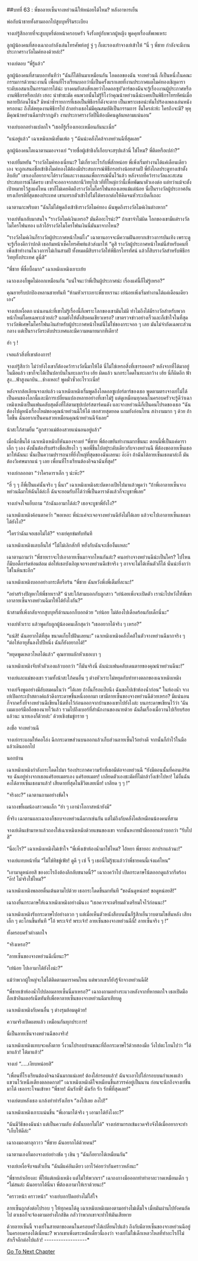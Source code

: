##บทที่ 63 : พี่ขอลายเซ็นจางหย่วนฉีให้หน่อยได้ไหม?
หลังอาหารเย็น

พ่อกับน้าชายทั้งสามออกไปสูบบุหรี่ริมระเบียง

จางเย่รู้สึกอายที่จะสูบบุหรี่ต่อหน้าครอบครัว จึงรั้งอยู่กับพวกผู้หญิง พูดคุยเรื่องสัพเพเหระ

ลูกผู้น้องคนที่สองเฉาถงกำลังเล่นโทรศัพท์อยู่ จู่ ๆ ก็เตะรองเท้าจางเย่เข้าให้ “นี่ ๆ พี่ชาย กำลังจะมีงานประกาศรางวัลไมค์ทองด้วยล่ะ!”

จางเย่ตอบ “พี่รู้แล้ว”

ลูกผู้น้องคนที่สามบอกทันทีว่า “ฉันก็ได้ยินมาเหมือนกัน ไอดอลของฉัน จางหย่วนฉี ก็เป็นหนึ่งในคณะกรรมการด้วยนะงานนี้ เพื่อนที่โรงเรียนบอกว่านี่เป็นครั้งแรกเลยที่งานประกาศผลไมค์ทองเชิญดาราระดับเอสมาเป็นกรรมการได้น่ะ บางคนยังสงสัยเลยว่าไอดอลซุป’ตาร์ของฉันจะรู้เรื่องงานผู้ประกาศหรืองานพิธีกรหรือเปล่า เฮอะ น่าขำชะมัด คนพวกนั้นไม่รู้รึไงว่าคุณน้าหย่วนฉีน่ะเคยเป็นพิธีกรโทรทัศน์เมื่อหลายปีก่อนโน้น? มิหนำซ้ำรายการที่เธอเป็นพิธีกรก็ดังจะตาย เป็นเพราะเธอน่ะหันไปร้องเพลงเล่นหนังหรอกนะ ถึงได้หยุดงานพิธีกรไป ถ้าอย่างเธอไม่มีคุณสมบัติเป็นกรรมการ งั้นใครล่ะห้ะ ใครถึงจะมี? หุหุ มีคุณน้าหย่วนฉีมาปรากฏตัว งานประกาศรางวัลปีนี้ต้องมีคนดูล้นหลามแน่นอน”

จางเย่บอกอย่างแปลกใจ “เธอก็รู้เรื่องเยอะเหมือนกันนะเนี่ย”

“แน่อยู่แล้ว” เฉาเหมิงเหมิงยิ้มเพ้อ ๆ “ฉันน่ะคลั่งไคล้จางหย่วนฉีที่สุดเลย”

ลูกผู้น้องคนโตเฉาตานมองจางเย่ “รายชื่อผู้เข้าชิงก็เกือบจะสรุปแล้วนี่ ใช่ไหม? พี่ติดหรือเปล่า?”

จางเย่ยิ้มหยัน “รางวัลไมค์ทองเนี่ยนะ? ไม่เกี่ยวอะไรกับพี่สักหน่อย พี่เพิ่งเริ่มทำงานได้แค่เดือนเดียวเอง จะถูกเสนอชื่อเข้าชิงไมค์ทองได้ต้องมีประสบการณ์พิธีกรอย่างน้อยสามปี พี่ยังไกลประตูทางเข้าตั้งลิบลับ” เขาเองก็อยากจะได้รางวัลและวางแผนเพื่อการณ์นั้นไว้แล้ว หลังจากที่คว้ารางวัลและสะสมประสบการณ์ได้ครบ เขาก็จะออกจากสถานีวิทยุไปเวทีที่ใหญ่กว่านี้เพื่อพัฒนาตัวเองต่อ แต่ทว่าแม้จะตั้งเป้าหมายไว้สูงแค่ไหน เขาก็ไม่เคยคิดถึงรางวัลไมโครโฟนทองเลยแม้แต่น้อย นี่เป็นรางวัลผู้ประกาศอันทรงเกียรติที่สุดของประเทศ เขาแทรกตัวเข้าไปไม่ได้หรอกต่อให้คิดจนหัวระเบิดก็เถอะ

เฉาตานกะพริบตา “ฉันไม่ได้พูดถึงเข้าชิงรางวัลไมค์ทอง ฉันพูดถึงรางวัลไมค์เงินต่างหาก”

จางเย่หันกลับมาสนใจ “รางวัลไมค์เงินเหรอ? มันคืออะไรน่ะ?” ถ้าเขาจำไม่ผิด โลกของเขามีแต่รางวัลไมโครโฟนทอง แล้วไอ้รางวัลไมโครโฟนเงินนี่มันมาจากไหน?


“รางวัลไมค์เงินก็รางวัลผู้ประกาศหน้าใหม่ไง” เฉาตานอาจจะมีความฝันอยากเข้าวงการบันเทิง เพราะดูจะรู้เรื่องดีกว่าปกติ เธอก้มหน้าเช็คโทรศัพท์แล้วส่งมาให้ “ดูสิ รางวัลผู้ประกาศหน้าใหม่นี่สำหรับคนที่เพิ่งเข้าทำงานในวงการไม่เกินสามปี ทั้งหมดมีสิบรางวัลให้พิธีกรโทรทัศน์ แล้วก็สิบรางวัลสำหรับพิธีกรวิทยุทั้งประเทศ ดูนี่สิ”

“พี่ชาย พี่ซื่อบื้อมาก” เฉาเหมิงเหมิงเยาะเย้ย

เฉาถงเองก็พูดไม่ออกเหมือนกัน “แน่ใจนะว่าพี่เป็นผู้ประกาศน่ะ เรื่องแค่นี้ก็ไม่รู้เหรอ?”

คุณยายรีบปกป้องหลานชายทันที “ห้ามหัวเราะเยาะพี่ชายเรานะ เย่น้อยเพิ่งเริ่มทำงานได้แค่เดือนเดียวเอง”

จางเย่เหงื่อตก แน่นอนล่ะที่เขาไม่รู้เรื่องนี้ก็เพราะโลกของเขามันไม่มี ทำไมถึงได้มีรางวัลสำหรับพวกหน้าใหม่โดยเฉพาะด้วยล่ะ? แถมยังให้ตั้งสิบคนเชียวเหรอ? เขาตรวจข่าวอย่างเร็วและก็เข้าใจในที่สุด รางวัลพิเศษไมโครโฟนเงินสำหรับผู้ประกาศหน้าใหม่นี่ไม่ใช่ของกระจอก ๆ เลย มันไม่จำกัดเฉพาะส่วนกลาง แต่เป็นรางวัลระดับประเทศและมีความหมายมากทีเดียว!

ฮ่า ๆ !

เจอแล้วสิ่งที่เขาต้องการ!

จางเย่รู้สึกว่า ไม่ว่ายังไงเขาก็ต้องคว้ารางวัลนี้มาให้ได้ นี่ไม่ใช่เหรอสิ่งที่เขารอคอย? หลังจากที่ได้มาอยู่ในมือแล้ว เขาก็จะได้เป็นปลาบินในทะเลกว้าง เฮ้ย ผิดแล้ว นกกระโดดในทะเลกว้าง เฮ้ย นี่ก็ผิดอีก ฟ้าสูง...ฟ้าสูงนกบิน...ช่างเหอะ! พูดมั่วซั่วอะไรวะเนี่ย!

หลังจากล้อเลียนจางเย่แล้ว เฉาเหมิงเหมิงเริ่มพูดถึงไอดอลซูเปอร์ตาร์ของเธอ พูดตามตรงจางเย่ไม่ได้เป็นคนของโลกนี้และมีการเปลี่ยนแปลงหลายอย่างที่เขาไม่รู้ แต่ดูเหมือนทุกคนในครอบครัวจะรู้ดีว่าเฉาเหมิงเหมิงเป็นแฟนคลับสุดติ่งที่ไล่ตามซุปเปอร์สตาร์คนดัง และจางหย่วนฉีก็เป็นคนโปรดของเธอ “ฉันต้องไปดูหนังเรื่องใหม่ของคุณน้าหย่วนฉีให้ได้ เธอสวยสุดยอด แถมยังอ่อนโยน สง่างามมาก ๆ ด้วย ถ้าโตขึ้น ฉันอยากเป็นคนสวยเหมือนคุณน้าหย่วนฉีจังเลย”

น้าสะใภ้สามยิ้ม “ลูกสาวแม่ต้องสวยแน่นอนอยู่แล้ว”

เมื่อนึกขึ้นได้ เฉาเหมิงเหมิงก็หันมองจางเย่ “พี่ชาย พี่ต้องขยันทำงานมากขึ้นนะ ตอนนี้พี่เป็นแค่ดาราเล็ก ๆ เอง ดังนั้นต้องรีบสร้างชื่อเสียงไว ๆ พอพี่ขึ้นไปอยู่ระดับเดียวกับจางหย่วนฉี พี่ต้องขอลายเซ็นเธอมาให้ฉันนะ นั่นเป็นความปรารถนาที่ยิ่งใหญ่ที่สุดของฉันเลยนะ อ๊ะอ๊า ถ้าฉันได้ลายเซ็นเธอมาล่ะก็ มันต้องวิเศษมากแน่ ๆ เลย เพื่อนที่โรงเรียนต้องอิจฉาฉันที่สุด!”

จางเย่กลอกตา “ว่าใครดาราเล็ก ๆ น่ะห๊ะ?”

“ฮี่ ๆ ๆ ก็พี่เป็นแค่นั้นจริง ๆ นี่นา” เฉาเหมิงเหมิงสะบัดหางเปียไปมาแล้วพูดว่า “ถ้าพี่เอาลายเซ็นจางหย่วนฉีมาให้ฉันได้ล่ะก็ ฉันจะยอมรับก็ได้ว่าพี่เป็นดาราดังแล้วก็จะบูชาพี่เลย” 

จางเย่จงใจแย็บถาม “ถ้าฉันเอามาได้ล่ะ? เธอจะบูชาพี่ยังไง?”

เฉาเหมิงเหมิงค้อนตาคว่ำ “พอเหอะ พี่น่ะแค่จะเจอจางหย่วนฉียังไม่ได้เลย แล้วจะไปเอาลายเซ็นเธอมาได้ยังไง?” 

“ใครว่าฉันเจอเธอไม่ได้?” จางเย่คุยข่มทับทันที

เฉาเหมิงเหมิงแลบลิ้นใส่ “โม้ไม่เลิกสักที หยั่งกับฉันจะเชื่องั้นแหละ”

เฉาตานถามว่า “พี่ชายเราจะไปเอาลายเซ็นมาจากไหนกันล่ะ? คนอย่างจางหย่วนฉีน่ะเป็นใคร? ไปไหนก็มีบอดี้การ์ดห้อมล้อม ต่อให้เธอบังเอิญเจอจางหย่วนฉีเข้าจริง ๆ อาจจะไม่ได้เห็นตัวก็ได้ นั่นน่ะยิ่งกว่าไข่ในหินซะอีก”

เฉาเหมิงเหมิงบอกอย่างกระตือรือร้น “พี่ชาย ฉันหวังพึ่งพี่เต็มที่ละนะ!”

“อย่าสร้างปัญหาให้พี่ชายเราสิ” น้าสะใภ้สามบอกกับลูกสาว “เย่น้อยเพิ่งจะเปิดตัว เราน่ะไปหวังให้พี่เขาเอาลายเซ็นจางหย่วนฉีมาให้ได้ยังไงกัน?”

น้าสามที่เพิ่งกลับจากสูบบุหรี่ด้านนอกก็บอกด้วย “เย่น้อย ไม่ต้องไปเดือดร้อนกับเด็กนี่นะ”

จางเย่หัวเราะ แล้วพูดกับลูกผู้น้องคนเล็กสุดว่า “เธออยากได้จริง ๆ เหรอ?”

“แน่สิ! ฉันอยากได้ที่สุด ขนาดเก็บไปฝันเลยนะ” เฉาเหมิงเหมิงคลั่งไคล้ในตัวจางหย่วนฉีมากจริง ๆ “ต่อให้อายุสั้นลงไปปีหนึ่ง ฉันก็ยังอยากได้!”

“หยุดพูดเหลวไหลได้แล้ว” คุณยายผลักหัวเธอเบา ๆ 

เฉาเหมิงเหมิงจับหัวตัวเองแล้วบอกว่า “ก็มันจริงนี่ ฉันน่ะแฟนคลับเดนตายของคุณน้าหย่วนฉีนะ!”

จางเย่และแม่ของเขา รวมทั้งน้าสะใภ้คนอื่น ๆ ต่างหัวเราะไม่หยุดกับท่าทางตลกของเฉาเหมิงเหมิง

จางเย่จึงพูดอย่างมีลับลมคมในว่า “ได้เลย ถ้างั้นก็รอแป๊บนึง ฉันขอไปเข้าห้องน้ำก่อน” ในห้องน้ำ จางเย่เปิดกระเป๋าสตางค์แล้วดึงกระดาษชิ้นหนึ่งออกมา เขามีลายเซ็นของจางหย่วนฉีด้วยเหรอ? มีแน่นอน ก็จากครั้งที่จางหย่วนฉีเขียนโน้ตทิ้งไว้ก่อนออกจากบ้านของเขาไปยังไงล่ะ บนกระดาษเขียนไว้ว่า ‘ฉันเมมเบอร์มือถือของนายไว้แล้ว รวมไปถึงเบอร์ที่สำนักงานของนายด้วย ฉันลืมเรื่องเมื่อวานไปเรียบร้อยแล้วนะ นายเองก็ด้วยล่ะ’ ด้วยเชิงข่มขู่กราย ๆ 

ลงชื่อ 
จางหย่วนฉี

จางเย่กระแอมให้คอโล่ง ฉีกกระดาษส่วนบนออกแล้วเก็บส่วนลายเซ็นไว้อย่างดี จากนั้นก็กำไว้ในมือแล้วเดินออกไป

นอกบ้าน

เฉาเหมิงเหมิงกำลังกระโดดไปมา ร้องประกาศความรักที่เธอมีต่อจางหย่วนฉี “ยังมีตอนนั้นที่คอนเสิร์ตจบ ฉันอยู่ห่างจากเธอแค่ร้อยเมตรเอง แค่ร้อยเมตร! เกลียดตัวเองชะมัดที่ไม่กล้าวิ่งเข้าไปหา! ไม่งั้นฉันคงได้ลายเซ็นเธอมาแล้ว! เสียดายที่สุดในชีวิตเลยเนี่ย! เกลียด ๆ ๆ !”

“จริงอะ?” เฉาตานถามอย่างขัดใจ

เฉาถงขยี้ผมน้องสาวคนเล็ก “ฮ่า ๆ เอาน่าโอกาสหน้ายังมี”

ที่จริง เฉาตานและเฉาถงก็ชอบจางหย่วนฉีมากเช่นกัน แต่ไม่ถึงกับคลั่งไคล้เหมือนน้องคนที่สาม

จางเย่เดินเข้ามาหาแล้วถองใส่เฉาเหมิงเหมิงด้วยแขนของเขา จากนั้นหงายฝ่ามือออกแล้วบอกว่า “รับไปสิ”

“นี่อะไร?” เฉาเหมิงเหมิงไม่เข้าใจ “พี่เพิ่งเข้าห้องน้ำมาใช่ไหม? ไอ้หยา พี่ชายอะ สกปรกแล้วนะ!”

จางเย่แทบหน้าทิ่ม “ไม่ใช่ทิชชู่เฟ้ย! ดูดี ๆ เซ่ จิ๊ ๆ เธอนี่ไม่รู้ซะแล้วว่าพี่ชายคนนี้เจ๋งแค่ไหน”

“เอามาดูหน่อยสิ ของอะไรถึงต้องลึกลับขนาดนี้?” เฉาถงคว้าไป เปิดกระดาษโน้ตออกดูแล้วกรีดร้อง “อ๊า! ไม่จริงใช่ไหม?”

เฉาเหมิงเหมิงพลอยตื่นเต้นตามไปด้วย เธอกระโดดขึ้นมาทันที “ขอฉันดูหน่อย! ขอดูหน่อยสิ!”

เฉาถงยื่นกระดาษให้เฉาเหมิงเหมิงอย่างมึนงง “เธอควรจะเตรียมตัวเตรียมใจไว้ก่อนนะ!”

เฉาเหมิงเหมิงรับกระดาษไปอย่างลวก ๆ แต่เมื่อเห็นตัวหนังสือบนนั้นก็รู้สึกเย็นวาบตามไขสันหลัง เสียงเล็ก ๆ ตะโกนขึ้นทันที “โอ้ พระเจ้า! พระเจ้า! ลายเซ็นของจางหย่วนฉีนี่! ลายเซ็นจริง ๆ !”

ทั้งครอบครัวต่างตกใจ

“จริงเหรอ?”

“ลายเซ็นของจางหย่วนฉีเนี่ยนะ?”

“เย่น้อย ไปเอามาได้ยังไงน่ะ?”

แม้ว่าพวกผู้ใหญ่จะไม่ได้ติดตามดาราคนไหน แต่พวกเขาก็ยังรู้จักจางหย่วนฉีดี!

“พี่ชายเข้าห้องน้ำไปปลอมลายเซ็นนี่มาเหรอ?” เฉาถงถามอย่างระแวงหลังจากที่หายตกใจ เธอเปิดมือถือเข้าอินเตอร์เน็ตทันทีเพื่อหาลายเซ็นของจางหย่วนฉีมาเทียบดู

เฉาเหมิงเหมิงกับคนอื่น ๆ ต่างรุมล้อมดูด้วย!

ความจริงเปิดเผยแล้ว เหมือนกันทุกประการ!

นี่เป็นลายเซ็นจางหย่วนฉีของจริง!

เฉาเหมิงเหมิงแทบจะคลั่งตาย วิ่งวนไปรอบบ้านขณะที่ถือกระดาษไว้ด้วยสองมือ วิ่งไปตะโกนไปว่า “ได้มาแล้ว! ได้มาแล้ว!”

จางเย่ “.....เงียบหน่อยสิ”

“เพื่อนที่โรงเรียนต้องอิจฉาฉันมากแน่เลย! ต้องใส่กรอบแล้ว! ฉันจะเอาไปใส่กรอบบนกำแพงแล้วแขวนไว้เหนือเตียงตลอดกาล!” เฉาเหมิงเหมิงดีใจเหมือนขึ้นสวรรค์อยู่เป็นนาน ก่อนจะนึกถึงจางเย่ขึ้นมาได้ เธอกระโจนเข้าหา “พี่ชาย! ฉันรักพี่! ฉันรัก รัก รักพี่ที่สุดเลย!”

จางเย่ตบหลังเธอ แกล้งทำท่ารังเกียจ “ลงไปเลย ลงไป!”

เฉาเหมิงเหมิงเกาะแน่นขึ้น “พี่เอามาได้จริง ๆ เอามาได้ยังไงอะ?”

“ฉันมีวิธีของฉันน่า แต่เป็นความลับ ดังนั้นบอกไม่ได้” จางเย่สามารถเข้มงวดจริงจังได้เมื่ออยากจะทำ “เก็บให้ดีล่ะ” 

เฉาถงมองตาลุกวาว “พี่ชาย ฉันอยากได้ด้วยคน!”

เฉาตานเองก็มองจางเย่อย่างขัด ๆ เขิน ๆ “ฉันก็อยากได้เหมือนกัน”

จางเย่เหงื่อจับจนตัวเย็น “ฉันมีแค่อันเดียว เอาไว้ค่อยว่ากันคราวหลังนะ”

“พี่ชายลำเอียงอะ พี่ให้แต่เหมิงเหมิง แต่ไม่ให้พวกเรา” เฉาถงกางมือออกทำท่าอาละวาดเหมือนเด็ก ๆ “ไม่สนล่ะ ฉันอยากได้นี่นา พี่ต้องเอามาให้เราด้วยนะ!”

“คราวหน้า คราวหน้า” จางเย่บอกปัดอย่างไม่ใส่ใจ

ลายเซ็นถูกส่งต่อไปรอบ ๆ ให้ทุกคนได้ดู เฉาเหมิงเหมิงมองตามอย่างไม่เต็มใจ เมื่อมันผ่านไปยังคนถัดไป ตาเธอก็จะจ้องตามอย่างใกล้ชิด กลัวว่าพวกเขาจะทำให้มันเสียหาย

ด้วยลายเซ็นนี้ จางเย่ในสายตาของคนในครอบครัวได้เปลี่ยนไปแล้ว ถึงกับมีลายเซ็นของจางหย่วนฉีอยู่ในครอบครองได้เนี่ยนะ? พวกเขาเพิ่งตระหนักเดี๋ยวนี้เองว่า จางเย่ไม่ใช่เด็กเหลวไหลที่ทำอะไรก็ไม่สำเร็จอีกต่อไปแล้ว!
*-*-*-*-*-*-*-*-*-*-*-*-*-*-*-*-*-*-*


[Go To Next Chapter]( ./65.md)
